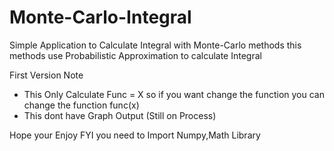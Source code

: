 # Monte-Carlo-Integral
Simple Application to Calculate Integral with Monte-Carlo methods this methods use Probabilistic Approximation to calculate Integral

First Version Note 
- This Only Calculate Func = X so if you want change the function you can change the function func(x)
- This dont have Graph Output (Still on Process)

Hope your Enjoy 
FYI you need to Import Numpy,Math Library
